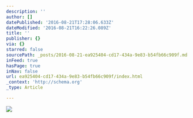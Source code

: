 ```yaml
---
description: ''
author: []
datePublished: '2016-08-21T17:28:06.633Z'
dateModified: '2016-08-21T16:22:26.089Z'
title: ''
publisher: {}
via: {}
starred: false
sourcePath: _posts/2016-08-21-ea925404-cd17-434a-9e83-b54fb66c909f.md
inFeed: true
hasPage: true
inNav: false
url: ea925404-cd17-434a-9e83-b54fb66c909f/index.html
_context: 'http://schema.org'
_type: Article

---
```

![](https://the-grid-user-content.s3-us-west-2.amazonaws.com/aa28831d-8a9f-4dac-a131-f77ece8a36b0.jpg)